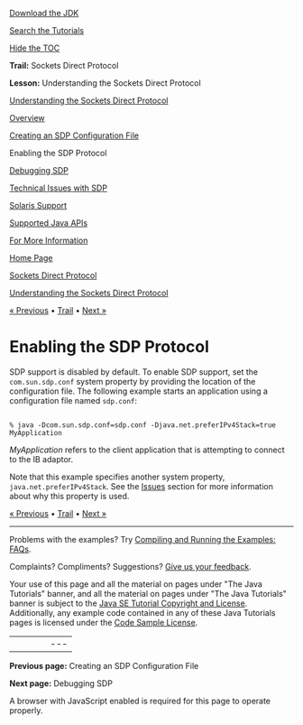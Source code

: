 [Download
the JDK](http://java.sun.com/javase/6/download.jsp)
  
[Search the
Tutorials](../../search.html)
  
[Hide the TOC](javascript:toggleLeft())

**Trail:** Sockets Direct Protocol
  
**Lesson:** Understanding the Sockets Direct Protocol

[Understanding the Sockets Direct Protocol](index.html)

[Overview](overview.html)

[Creating an SDP Configuration File](file.html)

Enabling the SDP Protocol

[Debugging SDP](debug.html)

[Technical Issues with SDP](issues.html)

[Solaris Support](solaris.html)

[Supported Java APIs](supported.html)

[For More Information](info.html)

[Home Page](../../index.html)
>
[Sockets Direct Protocol](../index.html)
>
[Understanding the Sockets Direct Protocol](index.html)

[« Previous](file.html) • [Trail](../TOC.html) • [Next »](debug.html)

# Enabling the SDP Protocol

SDP support is disabled by default.
To enable SDP support, set the `com.sun.sdp.conf`
system property by providing the location of the configuration file.
The following example starts an application using a configuration
file named `sdp.conf`:

```

% java -Dcom.sun.sdp.conf=sdp.conf -Djava.net.preferIPv4Stack=true  MyApplication

```

*MyApplication* refers to the client application that is attempting to
connect to the IB adaptor.

Note that this example specifies another system property,
`java.net.preferIPv4Stack`. See the
[Issues](issues.html) section for more information about why this property is used.

[« Previous](file.html)
•
[Trail](../TOC.html)
•
[Next »](debug.html)

---

Problems with the examples? Try [Compiling and Running
the Examples: FAQs](../../information/run-examples.html).
  
Complaints? Compliments? Suggestions? [Give
us your feedback](http://download.oracle.com/javase/feedback.html).

Your use of this page and all the material on pages under "The Java Tutorials" banner,
and all the material on pages under "The Java Tutorials" banner is subject to the [Java SE Tutorial Copyright
and License](../../information/license.html).
Additionally, any example code contained in any of these Java
Tutorials pages is licensed under the
[Code
Sample License](http://developers.sun.com/license/berkeley_license.html).

|  |  |  |  |  |
| --- | --- | --- | --- | --- |
| |  |  | | --- | --- | | duke image | Oracle logo | | [About Oracle](http://www.oracle.com/us/corporate/index.html) | [Oracle Technology Network](http://www.oracle.com/technology/index.html) | [Terms of Service](https://www.samplecode.oracle.com/servlets/CompulsoryClickThrough?type=TermsOfService) | Copyright © 1995, 2011 Oracle and/or its affiliates. All rights reserved. |

**Previous page:** Creating an SDP Configuration File
  
**Next page:** Debugging SDP




A browser with JavaScript enabled is required for this page to operate properly.